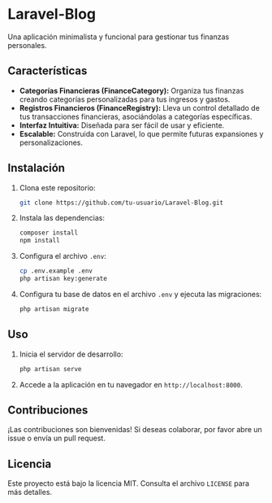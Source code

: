 # Laravel-Blog

Una aplicación minimalista y funcional para gestionar tus finanzas personales.

## Características

- **Categorías Financieras (FinanceCategory):** Organiza tus finanzas creando categorías personalizadas para tus ingresos y gastos.
- **Registros Financieros (FinanceRegistry):** Lleva un control detallado de tus transacciones financieras, asociándolas a categorías específicas.
- **Interfaz Intuitiva:** Diseñada para ser fácil de usar y eficiente.
- **Escalable:** Construida con Laravel, lo que permite futuras expansiones y personalizaciones.

## Instalación

1. Clona este repositorio:
   ```bash
   git clone https://github.com/tu-usuario/Laravel-Blog.git
   ```
2. Instala las dependencias:
   ```bash
   composer install
   npm install
   ```
3. Configura el archivo `.env`:
   ```bash
   cp .env.example .env
   php artisan key:generate
   ```
4. Configura tu base de datos en el archivo `.env` y ejecuta las migraciones:
   ```bash
   php artisan migrate
   ```

## Uso

1. Inicia el servidor de desarrollo:
   ```bash
   php artisan serve
   ```
2. Accede a la aplicación en tu navegador en `http://localhost:8000`.

## Contribuciones

¡Las contribuciones son bienvenidas! Si deseas colaborar, por favor abre un issue o envía un pull request.

## Licencia

Este proyecto está bajo la licencia MIT. Consulta el archivo `LICENSE` para más detalles.
